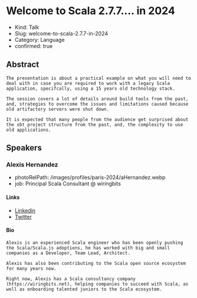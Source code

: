 # Welcome to Scala 2.7.7.... in 2024

- Kind: Talk
- Slug: welcome-to-scala-2.7.7-in-2024
- Category: Language
- confirmed: true

## Abstract

```
The presentation is about a practical example on what you will need to deal with in case you are required to work with a legacy Scala application, specifcally, using a 15 years old technology stack.

The session covers a lot of details around build tools from the past, and, strategies to overcome the issues and limitations caused because old artifactory servers were shut down.

It is expected that many people from the audience get surprised about the sbt project structure from the past, and, the complexity to use old applications.
```

## Speakers

### Alexis Hernandez

- photoRelPath: /images/profiles/paris-2024/aHernandez.webp
- job: Principal Scala Consultant @ wiringbits

#### Links

- [Linkedin](https://www.linkedin.com/in/alexis-hernandez)
- [Twitter](https://twitter.com/alexitcdev)

#### Bio

```
Alexis is an experienced Scala engineer who has been openly pushing the Scala/Scala.js adoptions, he has worked with big and small companies as a Developer, Team Lead, Architect.

Alexis has also been contributing to the Scala open source ecosystem for many years now.

Right now, Alexis has a Scala consultancy company (https://wiringbits.net), helping companies to succeed with Scala, as well as onboarding talented juniors to the Scala ecosystem.
```
